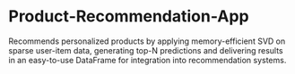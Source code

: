 # Product-Recommendation-App
Recommends personalized products by applying memory-efficient SVD on sparse user-item data, generating top-N predictions and delivering results in an easy-to-use DataFrame for integration into recommendation systems.
